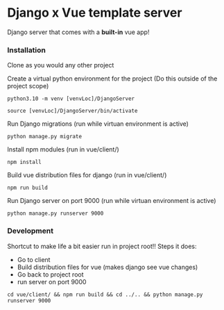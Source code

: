 # Django x Vue template server
Django server that comes with a **built-in** vue app!

### Installation
Clone as you would any other project

Create a virtual python environment for the project (Do this outside of the project scope)

`python3.10 -m venv [venvLoc]/DjangoServer`

`source [venvLoc]/DjangoServer/bin/activate`

Run Django migrations (run while virtuan environment is active)

`python manage.py migrate`

Install npm modules (run in vue/client/)

`npm install`

Build vue distribution files for django (run in vue/client/)

`npm run build`

Run Django server on port 9000 (run while virtuan environment is active)

`python manage.py runserver 9000`


### Development
Shortcut to make life a bit easier run in project root!!
Steps it does:
 - Go to client
 - Build distribution files for vue (makes django see vue changes)
 - Go back to project root
 - run server on port 9000

`cd vue/client/ && npm run build && cd ../.. && python manage.py runserver 9000`
